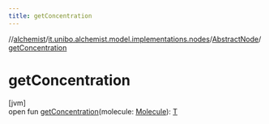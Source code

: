 ```yaml
---
title: getConcentration
---
```

//[alchemist](../../../index.html)/[it.unibo.alchemist.model.implementations.nodes](../index.html)/[AbstractNode](index.html)/[getConcentration](get-concentration.html)



# getConcentration



[jvm]\
open fun [getConcentration](get-concentration.html)(molecule: [Molecule](../../it.unibo.alchemist.model.interfaces/-molecule/index.html)): [T](../../it.unibo.alchemist.model.implementations.layers/-uniform-layer/index.html)




